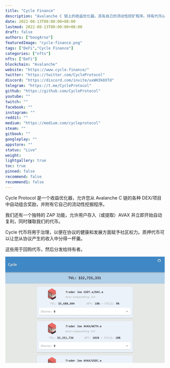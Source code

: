 ```yaml
---
title: "Cycle Finance"
description: "Avalanche C 链上的收益优化器，具有自己的流动性挖矿程序。持有代币以赚取协议产生的收入的一部分"
date: 2022-08-13T00:00:00+08:00
lastmod: 2022-08-13T00:00:00+08:00
draft: false
authors: ["boogArno"]
featuredImage: "cycle-finance.png"
tags: ["DeFi","Cycle Finance"]
categories: ["nfts"]
nfts: ["DeFi"]
blockchain: "Avalanche"
website: "https://www.cycle.finance/"
twitter: "https://twitter.com/CycleProtocol"
discord: "https://discord.com/invite/uxWH3k8XTd"
telegram: "https://t.me/CycleProtocol"
github: "https://github.com/CycleProtocol"
youtube: ""
twitch: ""
facebook: ""
instagram: ""
reddit: ""
medium: "https://medium.com/cycleprotocol"
steam: ""
gitbook: ""
googleplay: ""
appstore: ""
status: "Live"
weight: 
lightgallery: true
toc: true
pinned: false
recommend: false
recommend1: false
---
```

<p>Cycle Protocol 是一个收益优化器，允许您从 Avalanche C 链的各种 DEX/项目中自动组合奖励，并附有它自己的流动性挖掘程序。</p>
<p>我们还有一个独特的 ZAP 功能，允许用户存入（或提取）AVAX 并立即开始自动复利，同时赚取我们的代币。</p>
<p>Cycle 代币将用于治理，以便在协议的健康和发展方面赋予社区权力。质押代币可以让您从协议产生的收入中分得一杯羹。</p>
<p>这些用于回购代币，然后分发给持有者。</p>

![cyclefinance-dapp-defi-avalanche-image1_a6a7023ffc59a43d6868d9ddeab99f25](cyclefinance-dapp-defi-avalanche-image1_a6a7023ffc59a43d6868d9ddeab99f25.png)
